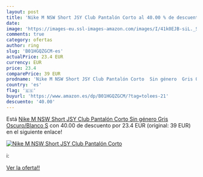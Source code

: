```yaml
---
layout: post
title: 'Nike M NSW Short JSY Club Pantalón Corto al 40.00 % de descuento'
date: 
image: 'https://images-eu.ssl-images-amazon.com/images/I/41k0EJB-siL._SL200_.jpg'
comments: true
category: ofertas
author: ring
slug: 'B01HGQZGCM-es'
actualPrice: 23.4 EUR
currency: EUR
price: 23.4
comparePrice: 39 EUR
prodname: 'Nike M NSW Short JSY Club Pantalón Corto  Sin género  Gris Oscuro/Blanco  S'
country: 'es'
flag: '🇪🇸'
buyurl: 'https://www.amazon.es/dp/B01HGQZGCM/?tag=tolees-21'
descuento: '40.00'
---
```


Está [Nike M NSW Short JSY Club Pantalón Corto  Sin género  Gris Oscuro/Blanco  S](https://www.amazon.es/dp/B01HGQZGCM/?tag=tolees-21) con 40.00 de descuento por 23.4 EUR (original: 39 EUR) en el siguiente enlace!

[![Nike M NSW Short JSY Club Pantalón Corto](https://images-eu.ssl-images-amazon.com/images/I/41k0EJB-siL._SL200_.jpg)](https://www.amazon.es/dp/B01HGQZGCM/?tag=tolees-21)

ℹ️:


[Ver la oferta!!](https://www.amazon.es/dp/B01HGQZGCM/?tag=tolees-21)
